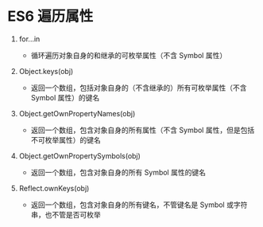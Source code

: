 # ES6 遍历属性

1. for...in

   - 循环遍历对象自身的和继承的可枚举属性（不含 Symbol 属性）

2. Object.keys(obj)

   - 返回一个数组，包括对象自身的（不含继承的）所有可枚举属性（不含 Symbol 属性）的键名

3. Object.getOwnPropertyNames(obj)

   - 返回一个数组，包含对象自身的所有属性（不含 Symbol 属性，但是包括不可枚举属性）的键名

4. Object.getOwnPropertySymbols(obj)

   - 返回一个数组，包含对象自身的所有 Symbol 属性的键名

5. Reflect.ownKeys(obj)

   - 返回一个数组，包含对象自身的所有键名，不管键名是 Symbol 或字符串，也不管是否可枚举
